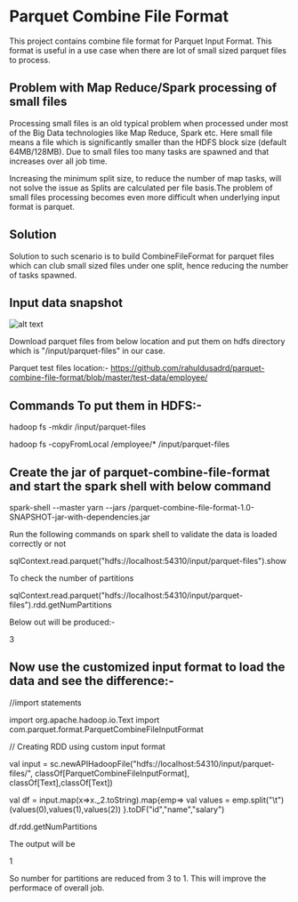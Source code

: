 # Parquet Combine File Format
This project contains combine file format for Parquet Input Format. This format is useful in a use case when there are lot of small sized parquet files to process.


Problem with Map Reduce/Spark processing of small files
---------------------------------------------------------------------------------------------------------------------------------------
Processing small files is an old typical problem when processed under most of the Big Data technologies like Map Reduce, Spark etc. Here small file means a file which is significantly smaller than the HDFS block size (default 64MB/128MB). Due to small files too many tasks are spawned and that increases over all job time.

Increasing the minimum split size, to reduce the number of map tasks, will not solve the issue as Splits are calculated per file basis.The problem of small files processing becomes even more difficult when underlying input format is parquet.

Solution
----------------------------------------------------------------------------------------------------------------------------------------

Solution to such scenario is to build CombineFileFormat for parquet files which can club small sized files under one split, hence reducing the number of tasks spawned.

Input data snapshot
----------------------------------------------------------------------------------------------------------------------------------------
![alt text](https://github.com/rahuldusadrd/parquet-combine-file-format/blob/master/images/data.png)



Download parquet files from below location and put them on hdfs directory which is "/input/parquet-files" in our case.

Parquet test files location:- https://github.com/rahuldusadrd/parquet-combine-file-format/blob/master/test-data/employee/

Commands To put them in HDFS:-
----------------------------------------------------------------------------------------------------------------------------------------
hadoop fs -mkdir /input/parquet-files

hadoop fs -copyFromLocal <local-dir>/employee/* /input/parquet-files

Create the jar of parquet-combine-file-format and start the spark shell with below command
-----------------------------------------------------------------------------------------------------------------------------------------
spark-shell --master yarn --jars <jar location>/parquet-combine-file-format-1.0-SNAPSHOT-jar-with-dependencies.jar
  
Run the following commands on spark shell to validate the data is loaded correctly or not

sqlContext.read.parquet("hdfs://localhost:54310/input/parquet-files").show


To check the number of partitions

sqlContext.read.parquet("hdfs://localhost:54310/input/parquet-files").rdd.getNumPartitions

Below out will be produced:-

3


Now use the customized input format to load the data and see the difference:-
----------------------------------------------------------------------------------------------------------------------------------------

//import statements

import org.apache.hadoop.io.Text
import com.parquet.format.ParquetCombineFileInputFormat

// Creating RDD using custom input format

val input = sc.newAPIHadoopFile("hdfs://localhost:54310/input/parquet-files/", classOf[ParquetCombineFileInputFormat], classOf[Text],classOf[Text])

val df = input.map(x=>x._2.toString).map{emp=>
val values = emp.split("\t")
(values(0),values(1),values(2))
}.toDF("id","name","salary")


df.rdd.getNumPartitions


The output will be

1



So number for partitions are reduced from 3 to 1. This will improve the performace of overall job.

